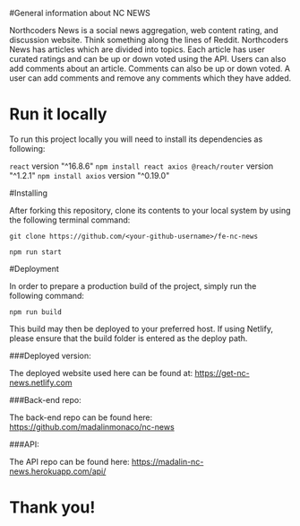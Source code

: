 #General information about NC NEWS

Northcoders News is a social news aggregation, web content rating, and discussion website. Think something along the lines of Reddit. 
Northcoders News has articles which are divided into topics. Each article has user curated ratings and can be up or down voted using the API. Users can also add comments about an article. Comments can also be up or down voted. A user can add comments and remove any comments which they have added.

# Run it locally

 To run this project locally you will need to install its dependencies as following:

 `react` version "^16.8.6"
 `npm install react axios @reach/router` version "^1.2.1"
 `npm install axios` version "^0.19.0"

#Installing

After forking this repository, clone its contents to your local system by using the following terminal command:

`git clone https://github.com/<your-github-username>/fe-nc-news`

`npm run start`

#Deployment

In order to prepare a production build of the project, simply run the following command:

`npm run build`

This build may then be deployed to your preferred host. If using Netlify, please ensure that the build folder is entered as the deploy path.

###Deployed version:

The deployed website used here can be found at: https://get-nc-news.netlify.com

###Back-end repo:

The back-end repo can be found here: https://github.com/madalinmonaco/nc-news

###API:

The API repo can be found here: https://madalin-nc-news.herokuapp.com/api/

# Thank you!